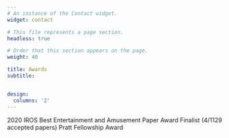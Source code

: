 ```yaml
---
# An instance of the Contact widget.
widget: contact

# This file represents a page section.
headless: true

# Order that this section appears on the page.
weight: 40

title: Awards
subtitle:


design:
  columns: '2'
---
```

2020 IROS Best Entertainment and Amusement Paper Award Finalist (4/1129 accepted papers)
Pratt Fellowship Award
